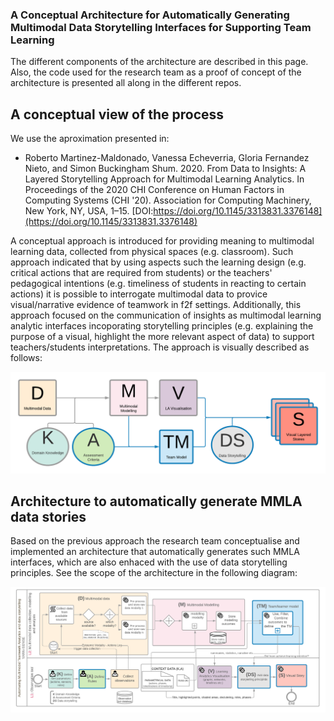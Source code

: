 ### A Conceptual Architecture for Automatically Generating Multimodal Data Storytelling Interfaces for Supporting Team Learning

The different components of the architecture are described in this page. Also, the code used for the research team as a proof of concept of the architecture is presented all along in the different repos. 

## A conceptual view of the process

We use the aproximation presented in:

- Roberto Martinez-Maldonado, Vanessa Echeverria, Gloria Fernandez Nieto, and Simon Buckingham Shum. 2020. From Data to Insights: A Layered Storytelling Approach for Multimodal Learning Analytics. In Proceedings of the 2020 CHI Conference on Human Factors in Computing Systems (CHI '20). Association for Computing Machinery, New York, NY, USA, 1–15. [DOI:https://doi.org/10.1145/3313831.3376148](https://doi.org/10.1145/3313831.3376148)

A conceptual approach is introduced for providing meaning to multimodal learning data, collected from physical spaces (e.g. classroom). Such approach indicated that by using aspects such the learning design (e.g. critical actions that are required from students) or the teachers' pedagogical intentions (e.g. timeliness of students in reacting to certain actions) it is possible to interrogate multimodal data to provice visual/narrative evidence of teamwork in f2f settings. Additionally, this approach focused on the communication of insights as multimodal learning analytic interfaces incoporating storytelling principles (e.g. explaining the purpose of a visual, highlight the more relevant aspect of data) to support teachers/students interpretations. The approach is visually described as follows:

![Image](ConceptualDiagram.png)

## Architecture to automatically generate MMLA data stories

Based on the previous approach the research team conceptualise and implemented an architecture that automatically generates such MMLA interfaces, which are also enhaced with the use of data storytelling principles. See the scope of the architecture in the following diagram:

![Image](ActivityDiagram.png)
